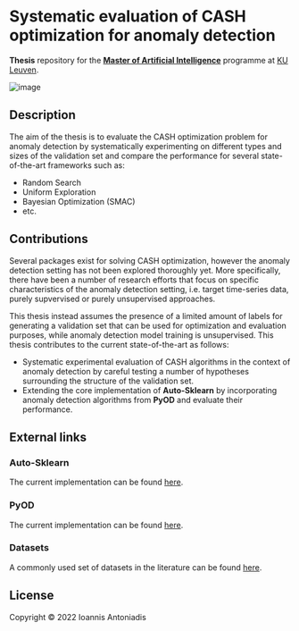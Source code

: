 # Systematic evaluation of CASH optimization for anomaly detection
**Thesis** repository for the **[Master of Artificial Intelligence](https://wms.cs.kuleuven.be/cs/studeren/master-artificial-intelligence)** programme at [KU Leuven](https://www.kuleuven.be/english/kuleuven).

![image](https://user-images.githubusercontent.com/8168416/160713379-cc39a1a2-85de-434f-9ee7-4d8ff51838e1.png)

## Description
The aim of the thesis is to evaluate the CASH optimization problem for anomaly detection by systematically experimenting on different types and sizes of the validation set and compare the performance for several state-of-the-art frameworks such as:
* Random Search
* Uniform Exploration
* Bayesian Optimization (SMAC)
* etc.


## Contributions
Several packages exist for solving CASH optimization, however the anomaly detection setting has not been explored thoroughly yet. More specifically, there have been a number of research efforts that focus on specific characteristics of the anomaly detection setting, i.e. target time-series data, purely supvervised or purely unsupervised approaches.

This thesis instead assumes the presence of a limited amount of labels for generating a validation set that can be used for optimization and evaluation purposes, while anomaly detection model training is unsupervised. This thesis contributes to the current state-of-the-art as follows:
 - Systematic experimental evaluation of CASH algorithms in the context of anomaly detection by careful testing a number of hypotheses surrounding the structure of the validation set.
 - Extending the core implementation of **Auto-Sklearn** by incorporating anomaly detection algorithms from **PyOD** and evaluate their performance.

## External links

### Auto-Sklearn
The current implementation can be found [here](https://github.com/automl/auto-sklearn).

### PyOD
The current implementation can be found [here](https://pyod.readthedocs.io/en/latest/index.html).

### Datasets
A commonly used set of datasets in the literature can be found [here](https://www.dbs.ifi.lmu.de/research/outlier-evaluation/DAMI/).

## License
Copyright © 2022 Ioannis Antoniadis
